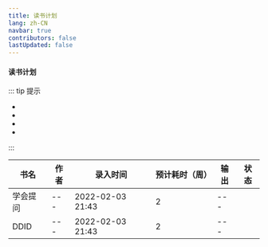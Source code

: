```yaml
---
title: 读书计划
lang: zh-CN
navbar: true
contributors: false
lastUpdated: false
---
```


#### 读书计划

::: tip 提示  

- <Badge type="warning" text="计划" vertical="middle" />  

- <Badge type="warning" text="阅读" vertical="middle" />  

- <Badge type="tip" text="完成（Nth）" vertical="middle" />

- <Badge type="danger" text="逾期" vertical="middle" />  

:::

| 书名 | 作者 |  录入时间 |  预计耗时（周） | 输出 | 状态 
| ----------- | ----------- | ----------- | ----------- | ----------- | ----------- 
| 学会提问 | --- | 2022-02-03 21:43 | 2 | --- | <Badge type="tip" text="计划" vertical="middle" /> 
| DDID | ---| 2022-02-03 21:43 | 2 | --- | <Badge type="warning" text="计划" vertical="middle" /> 